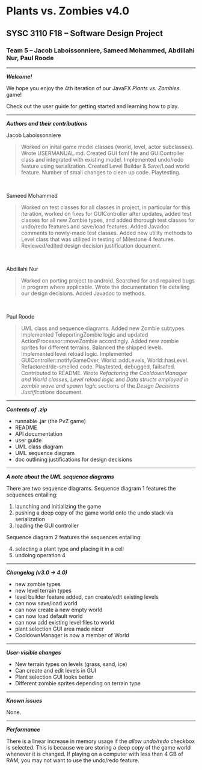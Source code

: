 # Plants vs. Zombies v4.0
## SYSC 3110 F18 – Software Design Project
### Team 5 – Jacob Laboissonniere, Sameed Mohammed, Abdillahi Nur, Paul Roode

---

***Welcome!***

We hope you enjoy the 4th iteration of our JavaFX *Plants vs. Zombies* game!

Check out the user guide for getting started and learning how to play.

---

***Authors and their contributions***

Jacob Laboissonniere
> Worked on inital game model classes (world, level, actor subclasses). Wrote USERMANUAL.md. Created GUI fxml file and GUIController class and integrated with existing model. Implemented undo/redo feature using serialization. Created Level Builder & Save/Load world feature. Number of small changes to clean up code. Playtesting.

<br>

Sameed Mohammed
> Worked on test classes for all classes in project, in particular for this iteration, worked on fixes for GUIController after updates, added test classes for all new Zombie types, and added thorough test classes for undo/redo features and save/load features. Added Javadoc comments to newly-made test classes. Added new utility methods to Level class that was utilized in testing of Milestone 4 features. Reviewed/edited design decision justification document.

<br>

Abdillahi Nur
>  Worked on porting project to android. Searched for and repaired bugs in program where applicable. Wrote the documentation file detailing our design decisions. Added Javadoc to methods.

<br>

Paul Roode
> UML class and sequence diagrams. Added new Zombie subtypes. Implemented TeleportingZombie logic and updated ActionProcessor::moveZombie accordingly. Added new zombie sprites for different terrains. Balanced the shipped levels. Implemented level reload logic. Implemented GUIController::notifyGameOver, World::addLevels, World::hasLevel. Refactored/de-smelled code. Playtested, debugged, failsafed. Contributed to README. Wrote *Refactoring the CooldownManager and World classes*, *Level reload logic* and *Data structs employed in zombie wave and spawn logic* sections of the *Design Decisions Justifications* document.

---

***Contents of .zip***

- runnable .jar (the PvZ game)
- README
- API documentation
- user guide
- UML class diagram
- UML sequence diagram
- doc outlining justifications for design decisions

---

***A note about the UML sequence diagrams***

There are two sequence diagrams. Sequence diagram 1 features the sequences entailing:

1) launching and initializing the game
2) pushing a deep copy of the game world onto the undo stack via serialization
3) loading the GUI controller

Sequence diagram 2 features the sequences entailing:

4) selecting a plant type and placing it in a cell
5) undoing operation 4

---

***Changelog (v3.0 → 4.0)***

- new zombie types
- new level terrain types
- level builder feature added, can create/edit existing levels
- can now save/load world 
- can now create a new empty world
- can now load default world
- can now add existing level files to world
- plant selection GUI area made nicer
- CooldownManager is now a member of World

---

***User-visible changes***

- New terrain types on levels (grass, sand, ice)
- Can create and edit levels in GUI
- Plant selection GUI looks better
- Different zombie sprites depending on terrain type

---

***Known issues***

None.

---

***Performance***

There is a linear increase in memory usage if the *allow undo/redo* checkbox is selected. This is because we are storing a deep copy of the game world whenever it is changed. If playing on a computer with less than 4 GB of RAM, you may not want to use the undo/redo feature.
